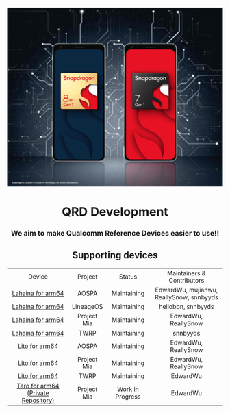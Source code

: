 <p align="center">
  <picture>
    <source
      width="128px"
      srcset="https://github.com/QRD-Development/.github/blob/main/profile/QRD_example.jpg?raw=true"
    >
    <img 
      src="https://github.com/QRD-Development/.github/blob/main/profile/QRD_example.jpg?raw=true"
    >
  </picture>
</p>

<h1 align=center>QRD Development</h1>
<h3 align=center>We aim to make Qualcomm Reference Devices easier to use!!</h3>
<h2 align=center>Supporting devices</h2>

<div align=center>
<table>
  <tr align=center>
    <td>Device</td>
    <td>Project</td>
    <td>Status</td>
    <td>Maintainers & Contributors</td>
  </tr>
  <tr align=center>
    <td><a href="https://github.com/QRD-Development/android_device_qcom_lahaina">Lahaina for arm64</a></td>
    <td>AOSPA</td>
    <td>Maintaining</td>
    <td>EdwardWu, mujianwu, ReallySnow, snnbyyds</td>
  </tr>
  <tr align=center>
    <td><a href="https://github.com/QRD-Development/android_device_qcom_lahaina">Lahaina for arm64</a></td>
    <td>LineageOS</td>
    <td>Maintaining</td>
    <td>hellobbn, snnbyyds</td>
  </tr>
  <tr align=center>
    <td><a href="https://github.com/QRD-Development/android_device_qcom_lahaina">Lahaina for arm64</a></td>
    <td>Project Mia</td>
    <td>Maintaining</td>
    <td>EdwardWu, ReallySnow</td>
  </tr>
  <tr align=center>
    <td><a href="https://github.com/QRD-Development/twrp_device_qcom_lahaina">Lahaina for arm64</a></td>
    <td>TWRP</td>
    <td>Maintaining</td>
    <td>snnbyyds</td>
  </tr>
  <tr align=center>
    <td><a href="https://github.com/QRD-Development/android_device_qcom_lito">Lito for arm64</a></td>
    <td>AOSPA</td>
    <td>Maintaining</td>
    <td>EdwardWu, ReallySnow</td>
  </tr>
  <tr align=center>
    <td><a href="https://github.com/QRD-Development/android_device_qcom_lito">Lito for arm64</a></td>
    <td>Project Mia</td>
    <td>Maintaining</td>
    <td>EdwardWu, ReallySnow</td>
  </tr>
  <tr align=center>
    <td><a href="https://github.com/QRD-Development/android_device_qcom_lito">Lito for arm64</a></td>
    <td>TWRP</td>
    <td>Maintaining</td>
    <td>EdwardWu</td>
  </tr>
  <tr align=center>
    <td><a href="https://github.com/QRD-Development/android_device_qcom_taro">Taro for arm64 (Private Repository)</a></td>
    <td>Project Mia</td>
    <td>Work in Progress</td>
    <td>EdwardWu</td>
  </tr>
</table>
</div>
